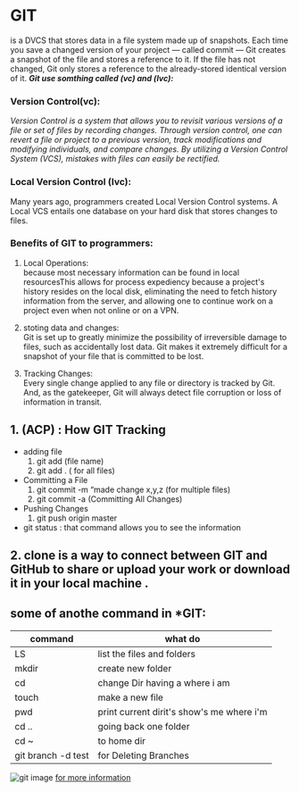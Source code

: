 # GIT
is a DVCS that stores data in a file system made up of snapshots. Each time you save a changed version of your project — called commit — Git creates a snapshot of the file and stores a reference to it. If the file has not changed, Git only stores a reference to the already-stored identical version of it.
 ***Git use somthing called (vc) and (lvc):***
### Version Control(vc):
*Version Control is a system that allows you to revisit various versions of a file or set of files by recording changes. Through version control, one can revert a file or project to a previous version, track modifications and modifying individuals, and compare changes. By utilizing a Version Control System (VCS), mistakes with files can easily be rectified.*
### Local Version Control (lvc):
Many years ago, programmers created Local Version Control systems. A Local VCS entails one database on your hard disk that stores changes to files.
### Benefits of **GIT** to programmers:
1. Local Operations:  
because most necessary information can be found in local resourcesThis allows for process expediency because a project's history resides on the local disk, eliminating the need to fetch history information from the server, and allowing one to continue work on a project even when not online or on a VPN.
2. stoting data and changes:  
Git is set up to greatly minimize the possibility of irreversible damage to files, such as accidentally lost data. Git makes it extremely difficult for a snapshot of your file that is committed to be lost.

3. Tracking Changes:  
Every single change applied to any file or directory is tracked by Git. And, as the gatekeeper, Git will always detect file corruption or loss of information in transit.  


## 1. (ACP) : How GIT Tracking
* adding file  
  1. git add (file name)  
  2. git add .    ( for all files)  
* Committing a File  
  1. git commit -m “made change x,y,z (for multiple files)  
  2. git commit -a (Committing All Changes) 
* Pushing Changes  
  1. git push origin master
* git status : that command allows you to see the information   




## 2. clone is a way to connect between GIT and GitHub to share or upload your work or download it in your local machine . 

## some of anothe command in ***GIT**:

command|what do 
-------|-------
LS    | list the files and folders 
 mkdir|create new folder
    cd|change Dir having a where i am
 touch|make a new file
   pwd|print current dirit's show's me where i'm
 cd ..|going back one folder 
  cd ~| to home dir
git branch -d test|for Deleting Branches

![git image](https://hackernoon.com/hn-images/1*QoR3rxWIbnf5wmF_IuAHqQ.png)
[for more information](https://blog.udemy.com/git-tutorial-a-comprehensive-guide/#2_1)